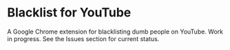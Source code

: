# Blacklist for YouTube

A Google Chrome extension for blacklisting dumb people on YouTube. Work in
progress. See the Issues section for current status.
